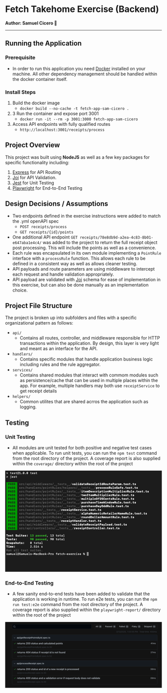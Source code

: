 # Fetch Takehome Exercise (Backend)

**Author: Samuel Cicero 👋**

<hr>

## Running the Application

### Prerequisite

- In order to run this application you need [Docker](https://docs.docker.com/) installed on your machine. All other dependency management should be handled within the docker container itself.

### Install Steps

1. Build the docker image
   - `docker build --no-cache -t fetch-app-sam-cicero .`
2. 3 Run the container and expose port 3001
   - `docker run -it --rm -p 3001:3000 fetch-app-sam-cicero`
3. Access API endpoints with fully qualified routes
   - `http://localhost:3001/receipts/process`

## Project Overview

This project was built using **NodeJS** as well as a few key packages for specific functionality including:

1. [Express](https://expressjs.com/) for API Routing
2. [Joi](https://joi.dev/) for API Validation.
3. [Jest](https://jestjs.io/) for Unit Testing
3. [Playwright](https://playwright.dev/) for End-to-End Testing

## Design Decisions / Assumptions

- Two endpoints defined in the exercise instructions were added to match the .yml openAPI spec
   - `POST receipts/process`
   - `GET receipts/{id}/points`
- One additional API endpoint `GET receipts/78e8db9d-a2ea-4c83-8b01-e647aba1e4c4/` was added to the project to return the full receipt object post processing. This will include the points as well as a convenience.
- Each rule was encapsulated in its own module implementing a `PointRule` interface with a `processRule` function. This allows each rule to be defined in a consistent way as well as allows cleaner testing.
- API payloads and route parameters are using middleware to intercept each request and handle validation appropriately.
- API payload are validated with [Joi](https://joi.dev/) schema for ease of implementation in this exercise, but can also be done manually as an implementation choice.

## Project File Structure

The project is broken up into subfolders and files with a specific organizational pattern as follows:

- `api/`
   - Contains all routes, controller, and middleware responsible for HTTP transactions within the application. By design, this layer is very light and meant as an interface for the API.
- `handlers/`
   - Contains specific modules that handle application business logic including rules and the rule aggregator.
- `services/`
   - Contains shared modules that interact with commom modules such as persistence/cache that can be used in multiple places within the app. For example, multiple handlers may both use `receiptService` to get receipt details
- `helpers/`
   - Common utilites that are shared acrros the application such as logging.

## Testing

### Unit Testing

- All modules are unit tested for both positive and negative test cases when applicable. To run unit tests, you can run the `npm test` command from the root directory of the project. A coverage report is also supplied within the `coverage/` directory within the root of the project

![Jest Results](./assets/images/jestResults.png)

### End-to-End Testing

- A few sanity end-to-end tests have been added to validate that the application is working in runtime. To run e2e tests, you can run the `npm run test:e2e` command from the root directory of the project. A coverage report is also supplied within the `playwright-report/` directory within the root of the project

![e2e Results](./assets/images/e2eResults.png)